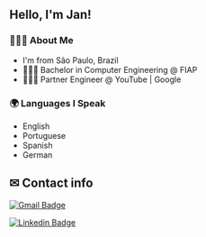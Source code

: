 <!--
**janpeter123/janpeter123** is a ✨ _special_ ✨ repository because its `README.md` (this file) appears on your GitHub profile.
-->
## Hello, I'm Jan!

### 👱🏻‍♂️ About Me
- I'm from São Paulo, Brazil
- 👨🏻‍🎓 Bachelor in Computer Engineering @ FIAP
- 👨🏻‍💻 Partner Engineer @ YouTube | Google

 ### 🌍 Languages I Speak
  - English
  - Portuguese
  - Spanish
  - German

## ✉ Contact info

[![Gmail Badge](https://img.shields.io/badge/-janpetermr@gmail.com-c14438?style=flat-square&logo=Gmail&logoColor=white&link=mailto:janpetermr@gmail.com)](mailto:janpetermr@gmail.com)

[![Linkedin Badge](https://img.shields.io/badge/-Jan_Peter_Merkel-blue?style=flat-square&logo=Linkedin&logoColor=white&link=https://www.linkedin.com/in/janpetermerkel/)](https://www.linkedin.com/in/janpetermerkel/)
 
